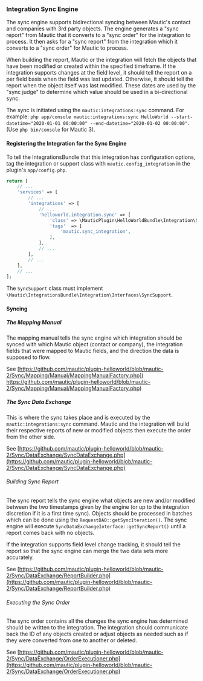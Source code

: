 ### Integration Sync Engine
The sync engine supports bidirectional syncing between Mautic's contact and companies with 3rd party objects. The engine generates a "sync report" from Mautic that it converts to a "sync order" for the integration to process. It then asks for a "sync report" from the integration which it converts to a "sync order" for Mautic to process. 

When building the report, Mautic or the integration will fetch the objects that have been modified or created within the specified timeframe. If the integration supports changes at the field level, it should tell the report on a per field basis when the field was last updated. Otherwise, it should tell the report when the object itself was last modified. These dates are used by the "sync judge" to determine which value should be used in a bi-directional sync.

The sync is initiated using the `mautic:integrations:sync` command. For example:
`php app/console mautic:integrations:sync HelloWorld --start-datetime="2020-01-01 00:00:00" --end-datetime="2020-01-02 00:00:00"`. (Use `php bin/console` for Mautic 3). 

#### Registering the Integration for the Sync Engine
To tell the IntegrationsBundle that this integration has configuration options, tag the integration or support class with `mautic.config_integration` in the plugin's `app/config.php`.

```php
return [
    // ...
    'services' => [
        // ...
        'integrations' => [
            // ...
            'helloworld.integration.sync' => [
                'class' => \MauticPlugin\HelloWorldBundle\Integration\Support\SyncSupport::class,
                'tags'  => [
                    'mautic.sync_integration',
                ],
            ],
            // ...
        ],
        // ...
    ],
    // ...
];
```

The `SyncSupport` class must implement `\Mautic\IntegrationsBundle\Integration\Interfaces\SyncSupport`.


#### Syncing

##### The Mapping Manual
The mapping manual tells the sync engine which integration should be synced with which Mautic object (contact or company), the integration fields that were mapped to Mautic fields, and the direction the data is supposed to flow. 

See [https://github.com/mautic/plugin-helloworld/blob/mautic-2/Sync/Mapping/Manual/MappingManualFactory.php]( https://github.com/mautic/plugin-helloworld/blob/mautic-2/Sync/Mapping/Manual/MappingManualFactory.php)

##### The Sync Data Exchange
This is where the sync takes place and is executed by the `mautic:integrations:sync` command. Mautic and the integration will build their respective reports of new or modified objects then execute the order from the other side. 

See [https://github.com/mautic/plugin-helloworld/blob/mautic-2/Sync/DataExchange/SyncDataExchange.php](https://github.com/mautic/plugin-helloworld/blob/mautic-2/Sync/DataExchange/SyncDataExchange.php)

###### Building Sync Report
The sync report tells the sync engine what objects are new and/or modified between the two timestamps given by the engine (or up to the integration discretion if it is a first time sync). Objects should be processed in batches which can be done using the `RequestDAO::getSyncIteration()`. The sync engine will execute `SyncDataExchangeInterface::getSyncReport()` until a report comes back with no objects.

If the integration supports field level change tracking, it should tell the report so that the sync engine can merge the two data sets more accurately. 

See [https://github.com/mautic/plugin-helloworld/blob/mautic-2/Sync/DataExchange/ReportBuilder.php](https://github.com/mautic/plugin-helloworld/blob/mautic-2/Sync/DataExchange/ReportBuilder.php)

###### Executing the Sync Order
The sync order contains all the changes the sync engine has determined should be written to the integration. The integration should communicate back the ID of any objects created or adjust objects as needed such as if they were converted from one to another or deleted.

See [https://github.com/mautic/plugin-helloworld/blob/mautic-2/Sync/DataExchange/OrderExecutioner.php](https://github.com/mautic/plugin-helloworld/blob/mautic-2/Sync/DataExchange/OrderExecutioner.php)